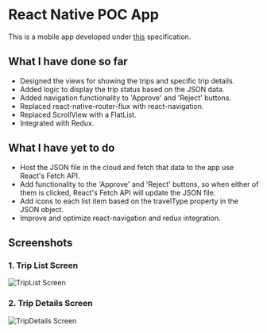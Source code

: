 # React Native POC App
This is a mobile app developed under [this](https://docs.google.com/document/d/1E0Y4EtSRlbWhMoG9Zn_a5HABDDpb6bmPBBdSIEX25FE/edit#heading=h.6soffpkr7f45) specification.

## What I have done so far
* Designed the views for showing the trips and specific trip details.
* Added logic to display the trip status based on the JSON data.
* Added navigation functionality to 'Approve' and 'Reject' buttons.
* Replaced react-native-router-flux with react-navigation.
* Replaced ScrollView with a FlatList.
* Integrated with Redux.

## What I have yet to do
* Host the JSON file in the cloud and fetch that data to the app use React's Fetch API.
* Add functionality to the 'Approve' and 'Reject' buttons, so when either of them is clicked, React's Fetch API will update the JSON file.
* Add icons to each list item based on the travelType property in the JSON object.
* Improve and optimize react-navigation and redux integration.

## Screenshots

### 1. Trip List Screen
![TripList Screen](https://preview.ibb.co/b9jCvF/Screenshot_1499585760.png)

### 2. Trip Details Screen
![TripDetails Screen](https://preview.ibb.co/gGk2vF/Screenshot_1499585764.png)
